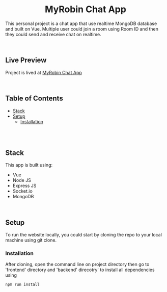 <h1 align="center">MyRobin Chat App</h1>

This personal project is a chat app that use realtime MongoDB database and built on Vue. Multiple user could join a room using Room ID and
then they could send and receive chat on realtime.

<br />

## Live Preview

Project is lived at <a href="https://myrobin-chat.herokuapp.com/">MyRobin Chat App</a>

<br />

## Table of Contents

- [Stack](#stack)
- [Setup](#setup)
  - [Installation](#installation)

<br />

<br />

## Stack

This app is built using:

- Vue
- Node JS
- Express JS
- Socket.io
- MongoDB

<br />

## Setup

To run the website locally, you could start by cloning the repo to your local machine using git clone.

### Installation

After cloning, open the command line on project directory then go to 'frontend' directory and 'backend' direcotry' to install all dependencies using

```
npm run install
```
